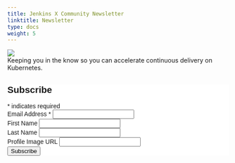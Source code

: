 ```yaml
---
title: Jenkins X Community Newsletter
linktitle: Newsletter
type: docs
weight: 5
---
```


<img src="https://gallery.mailchimp.com/d0c128ac1f69ba2bb20742976/images/279a413a-a5ac-4762-83ef-36e82133a9b9.png" class="img-fluid mx-auto d-block"/>

<div style="align:center">Keeping you in the know so you can accelerate continuous delivery on Kubernetes.</div>

<style type="text/css">
	#mc_embed_signup{background:#fff; clear:left; font:14px Helvetica,Arial,sans-serif; }
	/* Add your own Mailchimp form style overrides in your site stylesheet or in this style block.
	   We recommend moving this block and the preceding CSS link to the HEAD of your HTML file. */
</style>
<div id="mc_embed_signup">
<form action="https://jenkins-x.us7.list-manage.com/subscribe/post?u=d0c128ac1f69ba2bb20742976&amp;id=84d053b0a0" method="post" id="mc-embedded-subscribe-form" name="mc-embedded-subscribe-form" class="validate" target="_blank" novalidate>
    <div id="mc_embed_signup_scroll">
	<h2>Subscribe</h2>
<div class="indicates-required"><span class="asterisk">*</span> indicates required</div>
<div class="form-group">
	<label for="mce-EMAIL">Email Address  <span class="asterisk">*</span>
</label>
	<input type="email" value="" name="EMAIL" class="form-control required" id="mce-EMAIL">
</div>
<div class="form-group">
	<label for="mce-FNAME">First Name </label>
	<input type="text" value="" name="FNAME" class="form-control" id="mce-FNAME">
</div>
<div class="form-group">
	<label for="mce-LNAME">Last Name </label>
	<input type="text" value="" name="LNAME" class="form-control" id="mce-LNAME">
</div>
<div class="form-group">
	<label for="mce-MMERGE3">Profile Image URL </label>
	<input type="url" value="" name="MMERGE3" class="form-control" id="mce-MMERGE3">
</div>
	<div id="mce-responses" class="clear">
		<div class="response" id="mce-error-response" style="display:none"></div>
		<div class="response" id="mce-success-response" style="display:none"></div>
	</div>    <!-- real people should not fill this in and expect good things - do not remove this or risk form bot signups-->
    <div style="position: absolute; left: -5000px;" aria-hidden="true"><input type="text" name="b_d0c128ac1f69ba2bb20742976_84d053b0a0" tabindex="-1" value=""></div>
    <div class="clear"><input type="submit" value="Subscribe" name="subscribe" id="mc-embedded-subscribe" class="btn  btn-success btn-lg"></div>
    </div>
</form>
</div>

<script type='text/javascript' src='//s3.amazonaws.com/downloads.mailchimp.com/js/mc-validate.js'></script><script type='text/javascript'>(function($) {window.fnames = new Array(); window.ftypes = new Array();fnames[0]='EMAIL';ftypes[0]='email';fnames[1]='FNAME';ftypes[1]='text';fnames[2]='LNAME';ftypes[2]='text';fnames[3]='MMERGE3';ftypes[3]='imageurl';}(jQuery));var $mcj = jQuery.noConflict(true);</script>
<!--End mc_embed_signup-->
